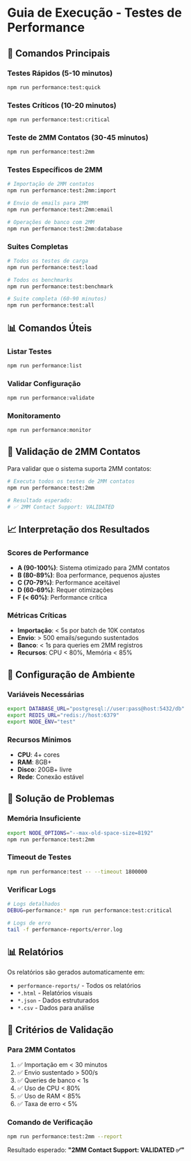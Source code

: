 # Guia de Execução - Testes de Performance

## 🚀 Comandos Principais

### **Testes Rápidos (5-10 minutos)**
```bash
npm run performance:test:quick
```

### **Testes Críticos (10-20 minutos)**
```bash
npm run performance:test:critical
```

### **Teste de 2MM Contatos (30-45 minutos)**
```bash
npm run performance:test:2mm
```

### **Testes Específicos de 2MM**
```bash
# Importação de 2MM contatos
npm run performance:test:2mm:import

# Envio de emails para 2MM
npm run performance:test:2mm:email  

# Operações de banco com 2MM
npm run performance:test:2mm:database
```

### **Suites Completas**
```bash
# Todos os testes de carga
npm run performance:test:load

# Todos os benchmarks
npm run performance:test:benchmark

# Suite completa (60-90 minutos)
npm run performance:test:all
```

## 📊 Comandos Úteis

### **Listar Testes**
```bash
npm run performance:list
```

### **Validar Configuração**
```bash
npm run performance:validate
```

### **Monitoramento**
```bash
npm run performance:monitor
```

## 🎯 Validação de 2MM Contatos

Para validar que o sistema suporta 2MM contatos:

```bash
# Executa todos os testes de 2MM contatos
npm run performance:test:2mm

# Resultado esperado:
# ✅ 2MM Contact Support: VALIDATED
```

## 📈 Interpretação dos Resultados

### **Scores de Performance**
- **A (90-100%)**: Sistema otimizado para 2MM contatos
- **B (80-89%)**: Boa performance, pequenos ajustes
- **C (70-79%)**: Performance aceitável
- **D (60-69%)**: Requer otimizações
- **F (< 60%)**: Performance crítica

### **Métricas Críticas**
- **Importação**: < 5s por batch de 10K contatos
- **Envio**: > 500 emails/segundo sustentados
- **Banco**: < 1s para queries em 2MM registros
- **Recursos**: CPU < 80%, Memória < 85%

## 🔧 Configuração de Ambiente

### **Variáveis Necessárias**
```bash
export DATABASE_URL="postgresql://user:pass@host:5432/db"
export REDIS_URL="redis://host:6379"
export NODE_ENV="test"
```

### **Recursos Mínimos**
- **CPU**: 4+ cores
- **RAM**: 8GB+
- **Disco**: 20GB+ livre
- **Rede**: Conexão estável

## 🚨 Solução de Problemas

### **Memória Insuficiente**
```bash
export NODE_OPTIONS="--max-old-space-size=8192"
npm run performance:test:2mm
```

### **Timeout de Testes**
```bash
npm run performance:test -- --timeout 1800000
```

### **Verificar Logs**
```bash
# Logs detalhados
DEBUG=performance:* npm run performance:test:critical

# Logs de erro
tail -f performance-reports/error.log
```

## 📊 Relatórios

Os relatórios são gerados automaticamente em:
- `performance-reports/` - Todos os relatórios
- `*.html` - Relatórios visuais
- `*.json` - Dados estruturados
- `*.csv` - Dados para análise

## 🎯 Critérios de Validação

### **Para 2MM Contatos**
1. ✅ Importação em < 30 minutos
2. ✅ Envio sustentado > 500/s
3. ✅ Queries de banco < 1s
4. ✅ Uso de CPU < 80%
5. ✅ Uso de RAM < 85%
6. ✅ Taxa de erro < 5%

### **Comando de Verificação**
```bash
npm run performance:test:2mm --report
```

Resultado esperado: **"2MM Contact Support: VALIDATED ✅"**